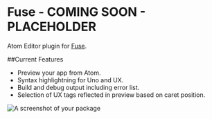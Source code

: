 # Fuse - COMING SOON - PLACEHOLDER

Atom Editor plugin for [Fuse](https://www.fusetools.com/).

##Current Features
* Preview your app from Atom.
* Syntax highlightning for Uno and UX.
* Build and debug output including error list.
* Selection of UX tags reflected in preview based on caret position.

![A screenshot of your package](http://i.imgur.com/pFUfiLe.gif)
